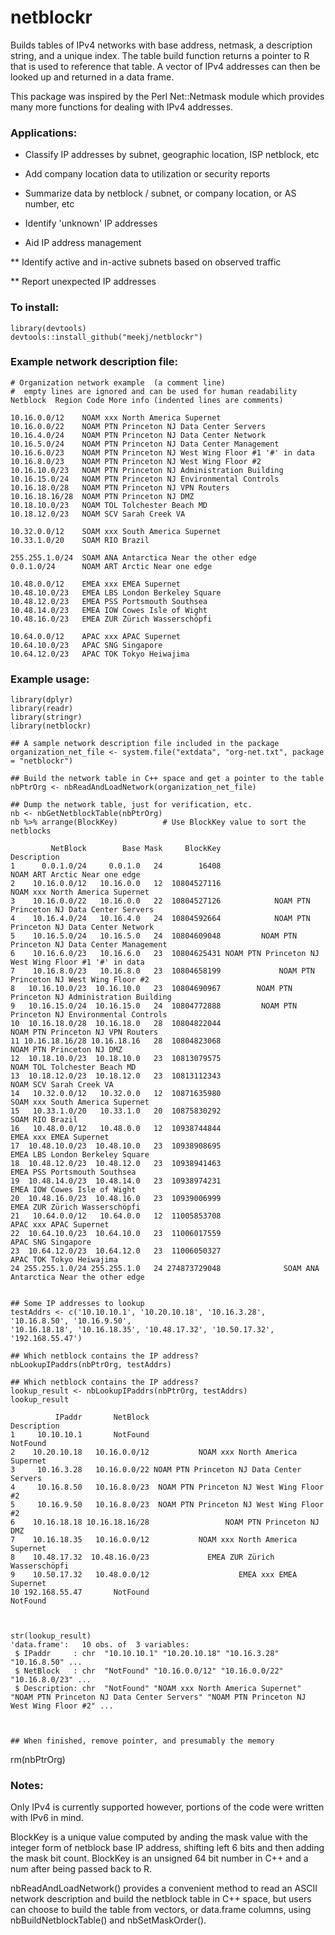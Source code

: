 # netblockr

Builds tables of IPv4 networks with base address, netmask, a
description string, and a unique index. The table build
function returns a pointer to R that is used to reference
that table. A vector of IPv4 addresses can then be looked up
and returned in a data frame.

This package was inspired by the Perl Net::Netmask module which provides many more functions for dealing with IPv4 addresses.

### Applications:

* Classify IP addresses by subnet, geographic location, ISP netblock, etc

* Add company location data to utilization or security reports

* Summarize data by netblock / subnet, or company location, or AS number, etc

* Identify 'unknown' IP addresses

* Aid IP address management

** Identify active and in-active subnets based on observed traffic

** Report unexpected IP addresses


### To install: 

    library(devtools)
    devtools::install_github("meekj/netblockr")

### Example network description file:

	# Organization network example  (a comment line)
	#  empty lines are ignored and can be used for human readability
	Netblock  Region Code More info (indented lines are comments)

	10.16.0.0/12    NOAM xxx North America Supernet
	10.16.0.0/22    NOAM PTN Princeton NJ Data Center Servers
	10.16.4.0/24    NOAM PTN Princeton NJ Data Center Network
	10.16.5.0/24    NOAM PTN Princeton NJ Data Center Management
	10.16.6.0/23    NOAM PTN Princeton NJ West Wing Floor #1 '#' in data
	10.16.8.0/23    NOAM PTN Princeton NJ West Wing Floor #2
	10.16.10.0/23   NOAM PTN Princeton NJ Administration Building
	10.16.15.0/24   NOAM PTN Princeton NJ Environmental Controls
	10.16.18.0/28   NOAM PTN Princeton NJ VPN Routers
	10.16.18.16/28  NOAM PTN Princeton NJ DMZ
	10.18.10.0/23   NOAM TOL Tolchester Beach MD
	10.18.12.0/23   NOAM SCV Sarah Creek VA

	10.32.0.0/12    SOAM xxx South America Supernet
	10.33.1.0/20    SOAM RIO Brazil

    255.255.1.0/24  SOAM ANA Antarctica Near the other edge
    0.0.1.0/24      NOAM ART Arctic Near one edge

	10.48.0.0/12    EMEA xxx EMEA Supernet
	10.48.10.0/23   EMEA LBS London Berkeley Square
	10.48.12.0/23   EMEA PSS Portsmouth Southsea
	10.48.14.0/23   EMEA IOW Cowes Isle of Wight
	10.48.16.0/23   EMEA ZUR Zürich Wasserschöpfi

	10.64.0.0/12    APAC xxx APAC Supernet
	10.64.10.0/23   APAC SNG Singapore
	10.64.12.0/23   APAC TOK Tokyo Heiwajima


### Example usage:

	library(dplyr)
	library(readr)
	library(stringr)
	library(netblockr)

	## A sample network description file included in the package
	organization_net_file <- system.file("extdata", "org-net.txt", package = "netblockr")

	## Build the network table in C++ space and get a pointer to the table
	nbPtrOrg <- nbReadAndLoadNetwork(organization_net_file)

	## Dump the network table, just for verification, etc.
	nb <- nbGetNetblockTable(nbPtrOrg)
	nb %>% arrange(BlockKey)          # Use BlockKey value to sort the netblocks

             NetBlock        Base Mask     BlockKey                                          Description
	1      0.0.1.0/24     0.0.1.0   24        16408                        NOAM ART Arctic Near one edge
	2    10.16.0.0/12   10.16.0.0   12  10804527116                      NOAM xxx North America Supernet
	3    10.16.0.0/22   10.16.0.0   22  10804527126            NOAM PTN Princeton NJ Data Center Servers
	4    10.16.4.0/24   10.16.4.0   24  10804592664            NOAM PTN Princeton NJ Data Center Network
	5    10.16.5.0/24   10.16.5.0   24  10804609048         NOAM PTN Princeton NJ Data Center Management
	6    10.16.6.0/23   10.16.6.0   23  10804625431 NOAM PTN Princeton NJ West Wing Floor #1 '#' in data
	7    10.16.8.0/23   10.16.8.0   23  10804658199             NOAM PTN Princeton NJ West Wing Floor #2
	8   10.16.10.0/23  10.16.10.0   23  10804690967        NOAM PTN Princeton NJ Administration Building
	9   10.16.15.0/24  10.16.15.0   24  10804772888         NOAM PTN Princeton NJ Environmental Controls
	10  10.16.18.0/28  10.16.18.0   28  10804822044                    NOAM PTN Princeton NJ VPN Routers
	11 10.16.18.16/28 10.16.18.16   28  10804823068                            NOAM PTN Princeton NJ DMZ
	12  10.18.10.0/23  10.18.10.0   23  10813079575                         NOAM TOL Tolchester Beach MD
	13  10.18.12.0/23  10.18.12.0   23  10813112343                              NOAM SCV Sarah Creek VA
	14   10.32.0.0/12   10.32.0.0   12  10871635980                      SOAM xxx South America Supernet
	15   10.33.1.0/20   10.33.1.0   20  10875830292                                      SOAM RIO Brazil
	16   10.48.0.0/12   10.48.0.0   12  10938744844                               EMEA xxx EMEA Supernet
	17  10.48.10.0/23  10.48.10.0   23  10938908695                      EMEA LBS London Berkeley Square
	18  10.48.12.0/23  10.48.12.0   23  10938941463                         EMEA PSS Portsmouth Southsea
	19  10.48.14.0/23  10.48.14.0   23  10938974231                         EMEA IOW Cowes Isle of Wight
	20  10.48.16.0/23  10.48.16.0   23  10939006999                        EMEA ZUR Zürich Wasserschöpfi
	21   10.64.0.0/12   10.64.0.0   12  11005853708                               APAC xxx APAC Supernet
	22  10.64.10.0/23  10.64.10.0   23  11006017559                                   APAC SNG Singapore
	23  10.64.12.0/23  10.64.12.0   23  11006050327                             APAC TOK Tokyo Heiwajima
	24 255.255.1.0/24 255.255.1.0   24 274873729048              SOAM ANA Antarctica Near the other edge


	## Some IP addresses to lookup
	testAddrs <- c('10.10.10.1', '10.20.10.18', '10.16.3.28', '10.16.8.50', '10.16.9.50',
	'10.16.18.18', '10.16.18.35', '10.48.17.32', '10.50.17.32', '192.168.55.47')

	## Which netblock contains the IP address?
	nbLookupIPaddrs(nbPtrOrg, testAddrs)

    ## Which netblock contains the IP address?
    lookup_result <- nbLookupIPaddrs(nbPtrOrg, testAddrs)
    lookup_result

              IPaddr       NetBlock                               Description
	1     10.10.10.1       NotFound                                  NotFound
	2    10.20.10.18   10.16.0.0/12           NOAM xxx North America Supernet
	3     10.16.3.28   10.16.0.0/22 NOAM PTN Princeton NJ Data Center Servers
	4     10.16.8.50   10.16.8.0/23  NOAM PTN Princeton NJ West Wing Floor #2
	5     10.16.9.50   10.16.8.0/23  NOAM PTN Princeton NJ West Wing Floor #2
	6    10.16.18.18 10.16.18.16/28                 NOAM PTN Princeton NJ DMZ
	7    10.16.18.35   10.16.0.0/12           NOAM xxx North America Supernet
	8    10.48.17.32  10.48.16.0/23             EMEA ZUR Zürich Wasserschöpfi
	9    10.50.17.32   10.48.0.0/12                    EMEA xxx EMEA Supernet
	10 192.168.55.47       NotFound                                  NotFound



    str(lookup_result)
    'data.frame':   10 obs. of  3 variables:
     $ IPaddr     : chr  "10.10.10.1" "10.20.10.18" "10.16.3.28" "10.16.8.50" ...
     $ NetBlock   : chr  "NotFound" "10.16.0.0/12" "10.16.0.0/22" "10.16.8.0/23" ...
     $ Description: chr  "NotFound" "NOAM xxx North America Supernet" "NOAM PTN Princeton NJ Data Center Servers" "NOAM PTN Princeton NJ West Wing Floor #2" ...



	## When finished, remove pointer, and presumably the memory

rm(nbPtrOrg)

### Notes:

Only IPv4 is currently supported however, portions of the code were written with IPv6 in mind.

BlockKey is a unique value computed by anding the mask value with the
integer form of netblock base IP address, shifting left 6 bits and
then adding the mask bit count. BlockKey is an unsigned 64 bit number in C++ and a num after being passed back to R.

nbReadAndLoadNetwork() provides a convenient method to read an ASCII
network description and build the netblock table in C++ space, but
users can choose to build the table from vectors, or data.frame columns, using
nbBuildNetblockTable() and nbSetMaskOrder().
